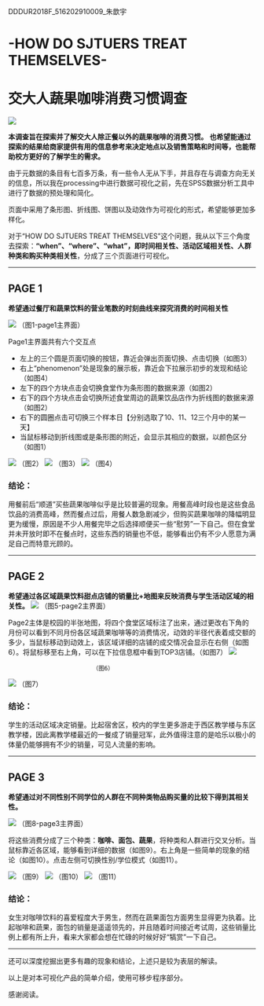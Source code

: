 DDDUR2018F_516202910009_朱歆宇


# -HOW DO SJTUERS TREAT THEMSELVES-
# 交大人蔬果咖啡消费习惯调查
![](DDDUR2018F_516202910009_%E6%9C%B1%E6%AD%86%E5%AE%87/%E5%B1%8F%E5%B9%95%E5%BF%AB%E7%85%A7%202019-01-03%2019.10.51.png)


**本调查旨在探索并了解交大人除正餐以外的蔬果咖啡的消费习惯。**
**也希望能通过探索的结果给商家提供有用的信息参考来决定地点以及销售策略和时间等，也能帮助校方更好的了解学生的需求。**

由于元数据的条目有七百多万条，有一些令人无从下手，并且存在与调查方向无关的信息，所以我在processing中进行数据可视化之前，先在SPSS数据分析工具中进行了数据的预处理和简化。

页面中采用了条形图、折线图、饼图以及动效作为可视化的形式，希望能够更加多样化。

对于“HOW DO SJTUERS TREAT THEMSELVES”这个问题，我从以下三个角度去探索：**“when”、“where”、“what”，即时间相关性、活动区域相关性、人群种类和购买种类相关性**，分成了三个页面进行可视化。


- - - -
## PAGE 1
**希望通过餐厅和蔬果饮料的营业笔数的时刻曲线来探究消费的时间相关性**

![](DDDUR2018F_516202910009_%E6%9C%B1%E6%AD%86%E5%AE%87/%E5%B1%8F%E5%B9%95%E5%BF%AB%E7%85%A7%202019-01-03%2019.11.32.png)
						（图1-page1主界面）

Page1主界面共有六个交互点
* 左上的三个圆是页面切换的按钮，靠近会弹出页面切换、点击切换（如图3）
* 右上“phenomenon”处是现象的展示板，靠近会下拉展示初步的发现和结论（如图4）
* 左下的四个方块点击会切换食堂作为条形图的数据来源（如图2）
* 右下的四个方块点击会切换所述食堂周边的蔬果饮品店作为折线图的数据来源（如图2）
* 右下的圆圈点击可切换三个样本日【分别选取了10、11、12三个月中的某一天】
* 当鼠标移动到折线图或是条形图的附近，会显示其相应的数据，以颜色区分（如图1）

![](DDDUR2018F_516202910009_%E6%9C%B1%E6%AD%86%E5%AE%87/%E5%B1%8F%E5%B9%95%E5%BF%AB%E7%85%A7%202019-01-03%2019.11.52.png)
								（图2）
![](DDDUR2018F_516202910009_%E6%9C%B1%E6%AD%86%E5%AE%87/%E5%B1%8F%E5%B9%95%E5%BF%AB%E7%85%A7%202019-01-03%2019.12.01.png)
								（图3）
![](DDDUR2018F_516202910009_%E6%9C%B1%E6%AD%86%E5%AE%87/%E5%B1%8F%E5%B9%95%E5%BF%AB%E7%85%A7%202019-01-03%2019.12.07.png)
								（图4）
### 结论：
用餐前后“顺道”买些蔬果咖啡似乎是比较普遍的现象。用餐高峰时段也是这些食品饮品的消费高峰，然而餐点过后，用餐人数急剧减少，但购买蔬果咖啡的降幅明显更为缓慢，原因是不少人用餐完毕之后选择顺便买一些“慰劳”一下自己。但在食堂并未开放时即不在餐点时，这些东西的销量也不低，能够看出仍有不少人愿意为满足自己而特意光顾的。

- - - -
## PAGE 2
**希望通过各区域蔬果饮料甜点店铺的销量比+地图来反映消费与学生活动区域的相关性。**
![](DDDUR2018F_516202910009_%E6%9C%B1%E6%AD%86%E5%AE%87/%E5%B1%8F%E5%B9%95%E5%BF%AB%E7%85%A7%202019-01-03%2019.12.28.png)
						（图5-page2主界面）

Page2主体是校园的半张地图，将四个食堂区域标注了出来，通过更改右下角的月份可以看到不同月份各区域蔬果咖啡等的消费情况，动效的半径代表着成交额的多少，当鼠标移动到动效上，该区域详细的店铺的成交情况会显示在右侧（如图6）。将鼠标移至右上角，可以在下拉信息框中看到TOP3店铺。（如图7）
![](DDDUR2018F_516202910009_%E6%9C%B1%E6%AD%86%E5%AE%87/%E5%B1%8F%E5%B9%95%E5%BF%AB%E7%85%A7%202019-01-03%2019.12.33.png)

							（图6）
![](DDDUR2018F_516202910009_%E6%9C%B1%E6%AD%86%E5%AE%87/%E5%B1%8F%E5%B9%95%E5%BF%AB%E7%85%A7%202019-01-03%2019.12.41.png)
							（图7）

### 结论：
学生的活动区域决定销量。比起宿舍区，校内的学生更多游走于西区教学楼与东区教学楼，因此离教学楼最近的一餐成了销量冠军，此外值得注意的是哈乐以极小的体量仍能够拥有不少的销量，可见人流量的影响。

- - - -

## PAGE 3
**希望通过对不同性别不同学位的人群在不同种类物品购买量的比较下得到其相关性。**

![](DDDUR2018F_516202910009_%E6%9C%B1%E6%AD%86%E5%AE%87/%E5%B1%8F%E5%B9%95%E5%BF%AB%E7%85%A7%202019-01-03%2019.12.53.png)
						（图8-page3主界面）

将这些消费分成了三个种类：**咖啡、面包、蔬果**，将种类和人群进行交叉分析。当鼠标靠近各区域，能够看到详细的数据（如图9）。右上角是一些简单的现象的结论（如图10）。点击左侧可切换性别/学位模式（如图11）。

![](DDDUR2018F_516202910009_%E6%9C%B1%E6%AD%86%E5%AE%87/%E5%B1%8F%E5%B9%95%E5%BF%AB%E7%85%A7%202019-01-03%2019.13.01.png)
							（图9）
![](DDDUR2018F_516202910009_%E6%9C%B1%E6%AD%86%E5%AE%87/%E5%B1%8F%E5%B9%95%E5%BF%AB%E7%85%A7%202019-01-03%2019.13.05.png)
							（图10）
![](DDDUR2018F_516202910009_%E6%9C%B1%E6%AD%86%E5%AE%87/%E5%B1%8F%E5%B9%95%E5%BF%AB%E7%85%A7%202019-01-03%2019.13.17.png)
							（图11）
### 结论：
女生对咖啡饮料的喜爱程度大于男生，然而在蔬果面包方面男生显得更为执着。比起咖啡和蔬果，面包的销量是遥遥领先的，并且随着时间接近考试周，这些销量比例上都有所上升，看来大家都会想在忙碌的时候好好“犒赏”一下自己。

- - - -
还可以深度挖掘出更多有趣的现象和结论，上述只是较为表层的解读。

以上是对本可视化产品的简单介绍，使用可移步程序部分。

感谢阅读。